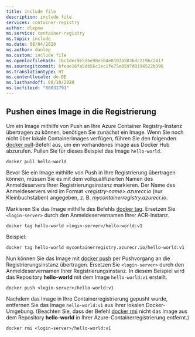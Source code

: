 ```yaml
---
title: include file
description: include file
services: container-registry
author: dlepow
ms.service: container-registry
ms.topic: include
ms.date: 08/04/2020
ms.author: danlep
ms.custom: include file
ms.openlocfilehash: 16c1dec9e52be98e5b4e0103a583bdc219bc2417
ms.sourcegitcommit: bfeae16fa5db56c1ec1fe75e0597d8194522b396
ms.translationtype: HT
ms.contentlocale: de-DE
ms.lasthandoff: 08/10/2020
ms.locfileid: "88031791"
---
```

## <a name="push-image-to-registry"></a>Pushen eines Image in die Registrierung

Um ein Image mithilfe von Push an Ihre Azure Container Registry-Instanz übertragen zu können, benötigen Sie zunächst ein Image. Wenn Sie noch nicht über lokale Containerimages verfügen, führen Sie den folgenden [docker pull][docker-pull]-Befehl aus, um ein vorhandenes Image aus Docker Hub abzurufen. Pullen Sie für dieses Beispiel das Image `hello-world`.

```
docker pull hello-world
```

Bevor Sie ein Image mithilfe von Push in Ihre Registrierung übertragen können, müssen Sie es mit dem vollqualifizierten Namen des Anmeldeservers Ihrer Registrierungsinstanz markieren. Der Name des Anmeldeservers wird im Format *\<registry-name\>.azurecr.io* (nur Kleinbuchstaben) angegeben, z. B. *mycontainerregistry.azurecr.io*.

Markieren Sie das Image mithilfe des Befehls [docker tag][docker-tag]. Ersetzen Sie `<login-server>` durch den Anmeldeservernamen Ihrer ACR-Instanz.

```
docker tag hello-world <login-server>/hello-world:v1
```

Beispiel:

```
docker tag hello-world mycontainerregistry.azurecr.io/hello-world:v1
```


Nun können Sie das Image mit [docker push][docker-push] per Pushvorgang an die Registrierungsinstanz übertragen. Ersetzen Sie `<login-server>` durch den Anmeldeservernamen Ihrer Registrierungsinstanz. In diesem Beispiel wird das Repository **hello-world** mit dem Image `hello-world:v1` erstellt.

```
docker push <login-server>/hello-world:v1
```

Nachdem das Image in Ihre Containerregistrierung gepusht wurde, entfernen Sie das Image `hello-world:v1` aus Ihrer lokalen Docker-Umgebung. (Beachten Sie, dass der Befehl [docker rmi][docker-rmi] nicht das Image aus dem Repository **hello-world** in Ihrer Azure-Containerregistrierung entfernt.)

```
docker rmi <login-server>/hello-world:v1
```

<!-- LINKS - External -->
[docker-push]: https://docs.docker.com/engine/reference/commandline/push/
[docker-pull]: https://docs.docker.com/engine/reference/commandline/pull/
[docker-rmi]: https://docs.docker.com/engine/reference/commandline/rmi/
[docker-run]: https://docs.docker.com/engine/reference/commandline/run/
[docker-tag]: https://docs.docker.com/engine/reference/commandline/tag/

<!-- LINKS - Internal -->

